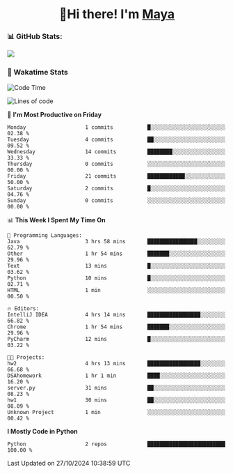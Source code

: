  <h1 align="center">👋Hi there! I'm <a href="https://liumyblog.cn">Maya</a></h1>

### 📊 GitHub Stats:
<p href="https://github.com/anuraghazra/github-readme-stats">
<img align="left" src="https://github-readme-stats.vercel.app/api?username=liumy-lay&show_icons=true&title_color=ffffff&icon_color=ffffff&text_color=ffffff&bg_color=D80835&hide_title=true" />
</p>
<br clear="left"/>

### 🚀 Wakatime Stats
<!--START_SECTION:waka-->
![Code Time](http://img.shields.io/badge/Code%20Time-110%20hrs%2025%20mins-blue)

![Lines of code](https://img.shields.io/badge/From%20Hello%20World%20I%27ve%20Written-0%20lines%20of%20code-blue)

📅 **I'm Most Productive on Friday** 

```text
Monday                   1 commits           █░░░░░░░░░░░░░░░░░░░░░░░░   02.38 % 
Tuesday                  4 commits           ██░░░░░░░░░░░░░░░░░░░░░░░   09.52 % 
Wednesday                14 commits          ████████░░░░░░░░░░░░░░░░░   33.33 % 
Thursday                 0 commits           ░░░░░░░░░░░░░░░░░░░░░░░░░   00.00 % 
Friday                   21 commits          ████████████░░░░░░░░░░░░░   50.00 % 
Saturday                 2 commits           █░░░░░░░░░░░░░░░░░░░░░░░░   04.76 % 
Sunday                   0 commits           ░░░░░░░░░░░░░░░░░░░░░░░░░   00.00 % 
```


📊 **This Week I Spent My Time On** 

```text
💬 Programming Languages: 
Java                     3 hrs 58 mins       ████████████████░░░░░░░░░   62.79 % 
Other                    1 hr 54 mins        ███████░░░░░░░░░░░░░░░░░░   29.96 % 
Text                     13 mins             █░░░░░░░░░░░░░░░░░░░░░░░░   03.62 % 
Python                   10 mins             █░░░░░░░░░░░░░░░░░░░░░░░░   02.71 % 
HTML                     1 min               ░░░░░░░░░░░░░░░░░░░░░░░░░   00.50 % 

🔥 Editors: 
IntelliJ IDEA            4 hrs 14 mins       █████████████████░░░░░░░░   66.82 % 
Chrome                   1 hr 54 mins        ███████░░░░░░░░░░░░░░░░░░   29.96 % 
PyCharm                  12 mins             █░░░░░░░░░░░░░░░░░░░░░░░░   03.22 % 

🐱‍💻 Projects: 
hw2                      4 hrs 13 mins       █████████████████░░░░░░░░   66.68 % 
DSAhomework              1 hr 1 min          ████░░░░░░░░░░░░░░░░░░░░░   16.20 % 
server.py                31 mins             ██░░░░░░░░░░░░░░░░░░░░░░░   08.23 % 
hw1                      30 mins             ██░░░░░░░░░░░░░░░░░░░░░░░   08.09 % 
Unknown Project          1 min               ░░░░░░░░░░░░░░░░░░░░░░░░░   00.42 % 
```

**I Mostly Code in Python** 

```text
Python                   2 repos             █████████████████████████   100.00 % 
```




 Last Updated on 27/10/2024 10:38:59 UTC
<!--END_SECTION:waka-->
